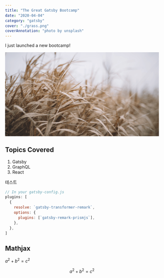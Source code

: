 ```yaml
---
title: "The Great Gatsby Bootcamp"
date: "2020-04-04"
category: "gatsby"
cover: "./grass.png"
coverAnnotation: "photo by unsplash"
---
```


I just launched a new bootcamp!

![Grass](./grass.png)

## Topics Covered

1. Gatsby
2. GraphQL
3. React

테스트

```js
// In your gatsby-config.js
plugins: [
  {
    resolve: `gatsby-transformer-remark`,
    options: {
      plugins: [`gatsby-remark-prismjs`],
    },
  },
]
```

## Mathjax


$a^2 + b^2 = c^2$

$$
a^2 + b^2 = c^2
$$